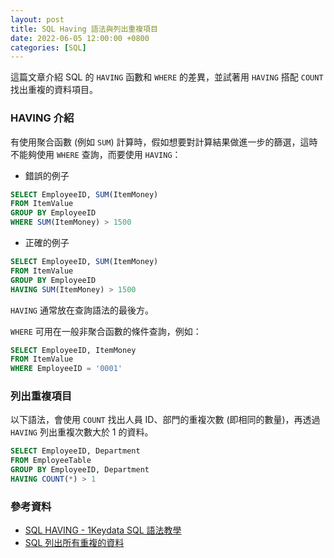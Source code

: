 ```yaml
---
layout: post
title: SQL Having 語法與列出重複項目
date: 2022-06-05 12:00:00 +0800
categories: [SQL]
---
```


這篇文章介紹 SQL 的 `HAVING` 函數和 `WHERE` 的差異，並試著用 `HAVING` 搭配 `COUNT` 找出重複的資料項目。

### HAVING 介紹

有使用聚合函數 (例如 `SUM`) 計算時，假如想要對計算結果做進一步的篩選，這時不能夠使用 `WHERE` 查詢，而要使用 `HAVING`：

- 錯誤的例子

``` sql
SELECT EmployeeID, SUM(ItemMoney)
FROM ItemValue
GROUP BY EmployeeID
WHERE SUM(ItemMoney) > 1500
```

- 正確的例子

``` sql
SELECT EmployeeID, SUM(ItemMoney)
FROM ItemValue
GROUP BY EmployeeID
HAVING SUM(ItemMoney) > 1500
```

`HAVING` 通常放在查詢語法的最後方。

`WHERE` 可用在一般非聚合函數的條件查詢，例如：

``` sql
SELECT EmployeeID, ItemMoney
FROM ItemValue
WHERE EmployeeID = '0001'
```

### 列出重複項目

以下語法，會使用 `COUNT` 找出人員 ID、部門的重複次數 (即相同的數量)，再透過 `HAVING` 列出重複次數大於 1 的資料。

``` sql
SELECT EmployeeID, Department 
FROM EmployeeTable
GROUP BY EmployeeID, Department 
HAVING COUNT(*) > 1
```

### 參考資料

- [SQL HAVING - 1Keydata SQL 語法教學](https://www.1keydata.com/tw/sql/sqlhaving.html)
- [SQL 列出所有重複的資料](https://lawrencetech.blogspot.com/2009/05/sql.html)